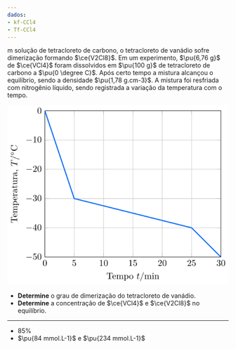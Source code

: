 ```yaml
---
dados:
- kf-CCl4
- Tf-CCl4
---
```


m solução de tetracloreto de carbono, o tetracloreto de vanádio sofre dimerização formando $\ce{V2Cl8}$. Em um experimento, $\pu{6,76 g}$ de $\ce{VCl4}$ foram dissolvidos em $\pu{100 g}$ de tetracloreto de carbono a $\pu{0 \degree C}$. Após certo tempo a mistura alcançou o equilíbrio, sendo a densidade $\pu{1,78 g.cm-3}$.  A mistura foi resfriada com nitrogênio líquido, sendo registrada a variação da temperatura com o tempo.

![Temperatura por tempo](2F21-1P.svg)  

- **Determine** o grau de dimerização do tetracloreto de vanádio.
- **Determine** a concentração de $\ce{VCl4}$ e $\ce{V2Cl8}$ no equilíbrio.

---

- $85\%$
- $\pu{84 mmol.L-1}$ e $\pu{234 mmol.L-1}$
